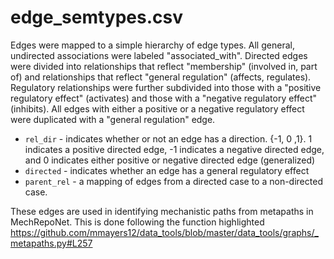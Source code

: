 # edge\_semtypes.csv
Edges were mapped to a simple hierarchy of edge types.  All general, undirected associations were labeled "associated_with". Directed edges were divided into relationships that reflect "membership" (involved in, part of) and relationships that reflect "general regulation" (affects, regulates).  Regulatory relationships were further subdivided into those with a "positive regulatory effect" (activates) and those with a "negative regulatory effect" (inhibits).  All edges with either a positive or a negative regulatory effect were duplicated with a "general regulation" edge.

* `rel_dir` - indicates whether or not an edge has a direction. {-1, 0 ,1}. 1 indicates a positive directed edge, -1 indicates a negative directed edge, and 0 indicates either positive or negative directed edge (generalized)
* `directed` - indicates whether an edge has a general regulatory effect
* `parent_rel` - a mapping of edges from a directed case to a non-directed case.

These edges are used in identifying mechanistic paths from metapaths in MechRepoNet. This is done following the function highlighted https://github.com/mmayers12/data_tools/blob/master/data_tools/graphs/_metapaths.py#L257 
